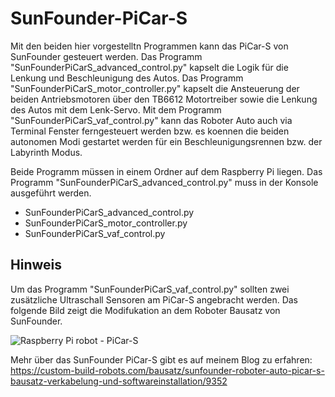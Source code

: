 # SunFounder-PiCar-S
Mit den beiden hier vorgestelltn Programmen kann das PiCar-S von SunFounder gesteuert werden. Das Programm "SunFounderPiCarS_advanced_control.py" kapselt die Logik für die Lenkung und Beschleunigung des Autos. Das Programm "SunFounderPiCarS_motor_controller.py" kapselt die Ansteuerung der beiden Antriebsmotoren über den TB6612 Motortreiber sowie die Lenkung des Autos mit dem Lenk-Servo.
Mit dem Programm "SunFounderPiCarS_vaf_control.py" kann das Roboter Auto auch via Terminal Fenster ferngesteuert werden bzw. es koennen die beiden autonomen Modi gestartet werden für ein Beschleunigungsrennen bzw. der Labyrinth Modus.

Beide Programm müssen in einem Ordner auf dem Raspberry Pi liegen. Das Programm "SunFounderPiCarS_advanced_control.py" muss in der Konsole ausgeführt werden.
- SunFounderPiCarS_advanced_control.py
- SunFounderPiCarS_motor_controller.py
- SunFounderPiCarS_vaf_control.py


## Hinweis
Um das Programm "SunFounderPiCarS_vaf_control.py" sollten zwei zusätzliche Ultraschall Sensoren am PiCar-S angebracht werden. Das folgende Bild zeigt die Modifukation an dem Roboter Bausatz von SunFounder.

![Raspberry Pi robot - PiCar-S](https://custom-build-robots.com/wp-content/uploads/2017/11/SunFounder_PiCar-S_ultrasonic_sensor_02-768x432.jpg)

Mehr über das SunFounder PiCar-S gibt es auf meinem Blog zu erfahren: https://custom-build-robots.com/bausatz/sunfounder-roboter-auto-picar-s-bausatz-verkabelung-und-softwareinstallation/9352
